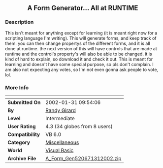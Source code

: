 ﻿<div align="center">

## A Form Generator\.\.\. All at RUNTIME


</div>

### Description

This isn't meant for anything except for learning (it is meant right now for a scripting language I'm writing). This will generate forms, and keep track of them. you can then change propertys of the different forms, and it is all done at runtime. the next version of this will have controls that are made at runtime and the control's property's will also be able to be changed. it is kind of hard to explain, so download it and check it out. This is meant for learning and doesn't have some special purpose, so pls don't complain. I am also not expecting any votes, so I'm not even gonna ask people to vote, lol.
 
### More Info
 


<span>             |<span>
---                |---
**Submitted On**   |2002-01-31 09:54:06
**By**             |[Randy Girard](https://github.com/Planet-Source-Code/PSCIndex/blob/master/ByAuthor/randy-girard.md)
**Level**          |Intermediate
**User Rating**    |4.3 (34 globes from 8 users)
**Compatibility**  |VB 6\.0
**Category**       |[Miscellaneous](https://github.com/Planet-Source-Code/PSCIndex/blob/master/ByCategory/miscellaneous__1-1.md)
**World**          |[Visual Basic](https://github.com/Planet-Source-Code/PSCIndex/blob/master/ByWorld/visual-basic.md)
**Archive File**   |[A\_Form\_Gen520671312002\.zip](https://github.com/Planet-Source-Code/randy-girard-a-form-generator-all-at-runtime__1-31336/archive/master.zip)








